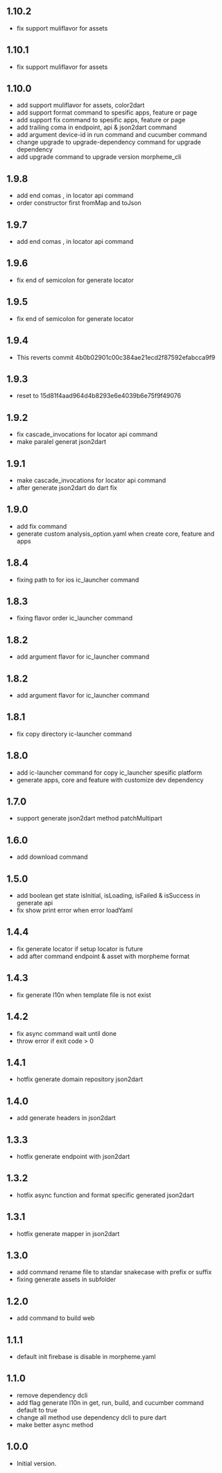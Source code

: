 ## 1.10.2

- fix support muliflavor for assets

## 1.10.1

- fix support muliflavor for assets

## 1.10.0

- add support muliflavor for assets, color2dart
- add support format command to spesific apps, feature or page
- add support fix command to spesific apps, feature or page
- add trailing coma in endpoint, api & json2dart command
- add argument device-id in run command and cucumber command
- change upgrade to upgrade-dependency command for upgrade dependency
- add upgrade command to upgrade version morpheme_cli

## 1.9.8

- add end comas , in locator api command
- order constructor first fromMap and toJson

## 1.9.7

- add end comas , in locator api command

## 1.9.6

- fix end of semicolon for generate locator

## 1.9.5

- fix end of semicolon for generate locator

## 1.9.4

- This reverts commit 4b0b02901c00c384ae21ecd2f87592efabcca9f9

## 1.9.3

- reset to 15d81f4aad964d4b8293e6e4039b6e75f9f49076

## 1.9.2

- fix cascade_invocations for locator api command
- make paralel generat json2dart

## 1.9.1

- make cascade_invocations for locator api command
- after generate json2dart do dart fix

## 1.9.0

- add fix command
- generate custom analysis_option.yaml when create core, feature and apps

## 1.8.4

- fixing path to for ios ic_launcher command

## 1.8.3

- fixing flavor order ic_launcher command

## 1.8.2

- add argument flavor for ic_launcher command
## 1.8.2

- add argument flavor for ic_launcher command

## 1.8.1

- fix copy directory ic-launcher command

## 1.8.0

- add ic-launcher command for copy ic_launcher spesific platform
- generate apps, core and feature with customize dev dependency

## 1.7.0

- support generate json2dart method patchMultipart

## 1.6.0

- add download command

## 1.5.0

- add boolean get state isInitial, isLoading, isFailed & isSuccess in generate api
- fix show print error when error loadYaml

## 1.4.4

- fix generate locator if setup locator is future
- add after command endpoint & asset with morpheme format

## 1.4.3

- fix generate l10n when template file is not exist

## 1.4.2

- fix async command wait until done
- throw error if exit code > 0

## 1.4.1

- hotfix generate domain repository json2dart

## 1.4.0

- add generate headers in json2dart

## 1.3.3

- hotfix generate endpoint with json2dart

## 1.3.2

- hotfix async function and format specific generated json2dart

## 1.3.1

- hotfix generate mapper in json2dart

## 1.3.0

- add command rename file to standar snakecase with prefix or suffix
- fixing generate assets in subfolder

## 1.2.0

- add command to build web

## 1.1.1

- default init firebase is disable in morpheme.yaml

## 1.1.0

- remove dependency dcli
- add flag generate l10n in get, run, build, and cucumber command default to true
- change all method use dependency dcli to pure dart
- make better async method

## 1.0.0

- Initial version.
